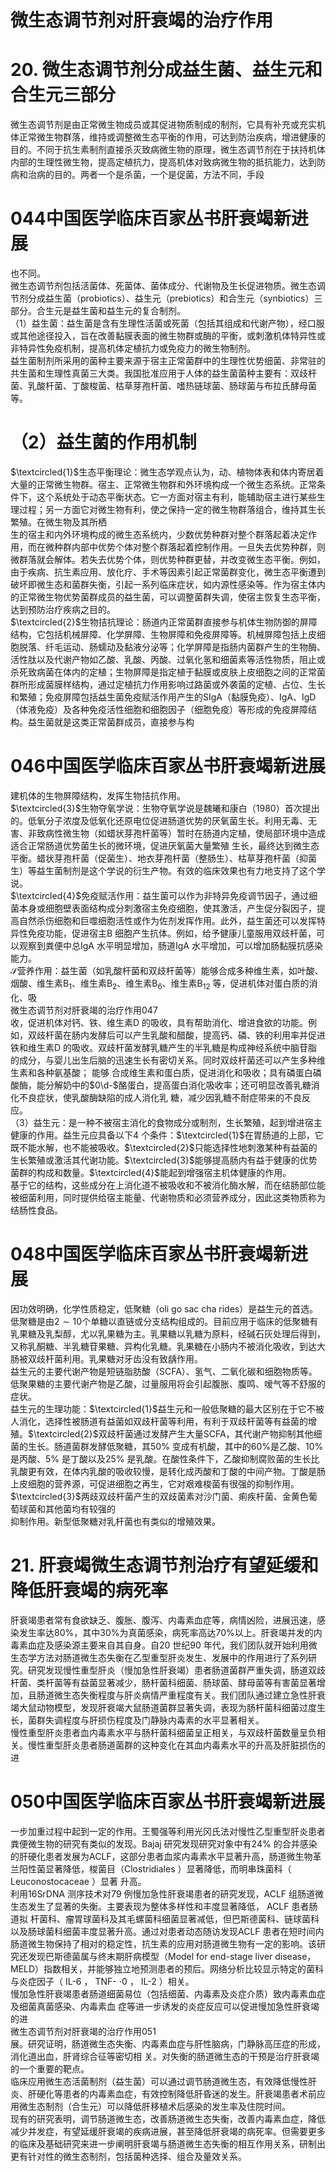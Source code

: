 # 微生态调节剂对肝衰竭的治疗作用  
# 20. 微生态调节剂分成益生菌、益生元和合生元三部分  
微生态调节剂是由正常微生物成员或其促进物质制成的制剂，它具有补充或充实机体正常微生物群落，维持或调整微生态平衡的作用，可达到防治疾病，增进健康的目的。不同于抗生素制剂直接杀灭致病微生物的原理，微生态调节剂在于扶持机体内部的生理性微生物，提高定植抗力，提高机体对致病微生物的抵抗能力，达到防病和治病的目的。两者一个是杀菌，一个是促菌，方法不同，手段  
# 044中国医学临床百家丛书肝衰竭新进展  
也不同。  
微生态调节剂包括活菌体、死菌体、菌体成分、代谢物及生长促进物质。微生态调节剂分成益生菌（probiotics）、益生元（prebiotics）和合生元（synbiotics）三部分。合生元是益生菌和益生元的复合制剂。  
（1）益生菌：益生菌是含有生理性活菌或死菌（包括其组成和代谢产物），经口服或其他途径投入，旨在改善黏膜表面的微生物群或酶的平衡，或刺激机体特异性或非特异性免疫机制，提高机体定植抗力或免疫力的微生物制剂。  
益生菌制剂所采用的菌种主要来源于宿主正常菌群中的生理性优势细菌、非常驻的共生菌和生理性真菌三大类。我国批准应用于人体的益生菌菌种主要有：双歧杆菌、乳酸杆菌、丁酸梭菌、枯草芽孢杆菌、嗜热链球菌、肠球菌与布拉氏酵母菌等。  
# （2）益生菌的作用机制  
$\textcircled{1}$生态平衡理论：微生态学观点认为，动、植物体表和体内寄居着大量的正常微生物群。宿主、正常微生物群和外环境构成一个微生态系统。正常条件下，这个系统处于动态平衡状态。它一方面对宿主有利，能辅助宿主进行某些生理过程；另一方面它对微生物有利，使之保持一定的微生物群落组合，维持其生长繁殖。在微生物及其所栖  
生的宿主和内外环境构成的微生态系统内，少数优势种群对整个群落起着决定作用，而在微种群内部中优势个体对整个群落起着控制作用。一旦失去优势种群，则微群落就会解体。若失去优势个体，则优势种群更替，并改变微生态平衡。例如，由于疾病、抗生素应用、放化疗、手术等因素引起正常菌群变化，微生态平衡遭到破坏即微生态和菌群失衡，引起一系列临床症状，如内源性感染等。作为宿主体内的正常微生物优势菌群成员的益生菌，可以调整菌群失调，使宿主恢复生态平衡，达到预防治疗疾病之目的。  
$\textcircled{2}$生物拮抗理论：肠道内正常菌群直接参与机体生物防御的屏障结构，它包括机械屏障、化学屏障、生物屏障和免疫屏障等。机械屏障包括上皮细胞脱落、纤毛运动、肠蠕动及黏液分泌等；化学屏障是指肠内菌群产生的生物酶、活性肽以及代谢产物如乙酸、乳酸、丙酸、过氧化氢和细菌素等活性物质，阻止或杀死致病菌在体内的定植；生物屏障是指定植于黏膜或皮肤上皮细胞之间的正常菌群所形成菌膜样结构，通过定植抗力作用影响过路菌或外袭菌的定植、占位、生长和繁殖；免疫屏障包括益生菌免疫赋活作用产生的SIgA（黏膜免疫）、IgA、IgD（体液免疫）及各种免疫活性细胞和细胞因子（细胞免疫）等形成的免疫屏障结构。益生菌就是这类正常菌群成员，直接参与构  
# 046中国医学临床百家丛书肝衰竭新进展  
建机体的生物屏障结构，发挥生物拮抗作用。  
$\textcircled{3}$生物夺氧学说：生物夺氧学说是魏曦和康白（1980）首次提出的。低氧分子浓度及低氧化还原电位促进肠道优势的厌氧菌生长。利用无毒、无害、非致病性微生物（如蜡状芽孢杆菌等）暂时在肠道内定植，使局部环境中造成适合正常肠道优势菌生长的微环境，促进厌氧菌大量繁殖 生长，最终达到微生态平衡。蜡状芽孢杆菌（促菌生）、地衣芽孢杆菌（整肠生）、枯草芽孢杆菌（抑菌生）等益生菌制剂是这个学说的衍生产物。有效的临床效果也有力地支持了这个学说。  
$\textcircled{4}$免疫赋活作用：益生菌可以作为非特异免疫调节因子，通过细菌本身或细胞壁表面结构成分刺激宿主免疫细胞，使其激活，产生促分裂因子，提高自然杀伤细胞和巨噬细胞活性或作为佐剂发挥作用。此外，益生菌还可以发挥特异性免疫功能，促进宿主B 细胞产生抗体。例如，给予健康儿童服用双歧杆菌，可以观察到粪便中总IgA 水平明显增加，肠道IgA 水平增加，可以增加肠黏膜抗感染 能力。  
$\mathcal{S}$营养作用：益生菌（如乳酸杆菌和双歧杆菌等）能够合成多种维生素，如叶酸、烟酸、维生素$\mathrm{B}_{1}$、维生素$\mathrm{B}_{2}$、维生素$\mathrm{B_{6}}$、维生素$\mathrm{B}_{12}$ 等，促进机体对蛋白质的消化、吸  
微生态调节剂对肝衰竭的治疗作用047  
收，促进机体对钙、铁、维生素D 的吸收，具有帮助消化、增进食欲的功能。例如，双歧杆菌在肠内发酵后可以产生乳酸和醋酸，提高钙、磷、铁的利用率并促进铁和维生素D 的吸收。双歧杆菌发酵乳糖产生的半乳糖是构成神经系统中脑苷脂的成分，与婴儿出生后脑的迅速生长有密切关系。同时双歧杆菌还可以产生多种维生素和各种氨基酸； 能够 合成维生素和蛋白质，促进消化和吸收；具有磷蛋白磷酸酶，能分解奶中的$0\d-$酪蛋白，提高蛋白消化吸收率；还可明显改善乳糖消化不良症状，使乳酸酶缺陷的成人消化乳 糖，减少因乳糖不耐症带来的不良反应。  
（3）益生元：是一种不被宿主消化的食物成分或制剂，生长繁殖，起到增进宿主健康的作用。益生元应具备以下4 个条件：$\textcircled{1}$在胃肠道的上部，它既不能水解，也不能被吸收。$\textcircled{2}$只能选择性地刺激某种有益菌的生长繁殖或激活其代谢功能。$\textcircled{3}$能够提高肠内有益于健康的优势菌群的构成和数量。$\textcircled{4}$能起到增强宿主机体健康的作用。  
基于它的结构，这些成分在上消化道不被吸收和不被消化酶水解，而在结肠部位能被细菌利用，同时提供给宿主能量、代谢物质和必须营养成分，因此这类物质称为结肠性食品。  
# 048中国医学临床百家丛书肝衰竭新进展  
因功效明确，化学性质稳定，低聚糖（oli go sac cha rides）是益生元的首选。低聚糖是由$2\sim10$个单糖以直链或分支结构组成的。目前应用于临床的低聚糖有乳果糖及乳梨醇，尤以乳果糖为主。乳果糖以乳糖为原料，经碱石灰处理后得到，又称乳酮糖、半乳糖苷果糖、异构化乳糖。乳果糖在小肠内不被消化吸收，到达大肠被双歧杆菌利用。乳果糖对牙齿没有致龋作用。  
益生元的主要代谢产物是短链脂肪酸（SCFA）、氢气、二氧化碳和细胞物质等。低聚果糖的主要代谢产物是乙酸，过量服用将会引起腹胀、腹鸣、嗳气等不舒服的症状。  
益生元的生理功能：$\textcircled{1}$益生元和一般低聚糖的最大区别在于它不被人消化，选择性被肠道有益菌如双歧杆菌等利用，有利于双歧杆菌等有益菌的增殖。$\textcircled{2}$双歧杆菌通过发酵产生大量SCFA，其代谢产物抑制其他细菌的生长。肠道菌群发酵低聚糖，其$50\%$ 变成有机酸，其中的$60\%$是乙酸、$10\%$ 是丙酸、$5\%$ 是丁酸以及$25\%$ 是乳酸。在酸性条件下，乙酸抑制腐败菌的生长比乳酸更有效，在体内乳酸的吸收较慢，是转化成丙酸和丁酸的中间产物。丁酸是肠上皮细胞的营养源，可促进细胞之再生，它对艰难梭菌有很强的抑制作用。$\textcircled{3}$两歧双歧杆菌产生的双歧菌素对沙门菌、痢疾杆菌、金黄色葡萄球菌和其他菌均有较强的  
抑制作用。新型低聚糖对乳杆菌也有类似的增殖效果。  
# 21. 肝衰竭微生态调节剂治疗有望延缓和降低肝衰竭的病死率  
肝衰竭患者常有食欲缺乏、腹胀、腹泻、内毒素血症等，病情凶险，进展迅速，感染发生率达$80\%$，其中$30\%$为真菌感染，病死率高达$70\%$以上。肝衰竭并发的内毒素血症及感染源主要来自其自身。自20 世纪90 年代，我们团队就开始利用微生态学方法对肠道微生态失衡在乙型重型肝炎发生、发展中的作用进行了系列研究。研究发现慢性重型肝炎（慢加急性肝衰竭）患者肠道菌群严重失调，肠道双歧杆菌、类杆菌等有益菌显著减少，肠杆菌科细菌、肠球菌、酵母菌等有害菌显著增加，且肠道微生态失衡程度与肝炎病情严重程度有关。我们团队通过建立急性肝衰竭大鼠动物模型，发现肝衰竭大鼠肠道菌群显著失调，表现为肠杆菌科细菌过度生长，菌群失调程度与肝损伤程度及门静脉内毒素的水平显著相关。  
慢性重型肝炎患者血内毒素水平与肠杆菌科细菌呈正相关，与双歧杆菌数量呈负相关。慢性重型肝炎患者肠道菌群的这种变化在其血内毒素水平的升高及肝脏损伤的进  
# 050中国医学临床百家丛书肝衰竭新进展  
一步加重过程中起到一定的作用。王蜀强等利用光冈氏法对慢性乙型重型肝炎患者粪便微生物的研究有类似的发现。Bajaj 研究发现研究对象中有$24\%$ 的合并感染的肝硬化患者发展为ACLF，这部分患者血浆内毒素水平显著升高，肠道微生物革兰阳性菌显著降低，梭菌目（Clostridiales ）显著降低，而明串珠菌科（ Leuconostocaceae ）显著 升高。  
利用16SrDNA 测序技术对79 例慢加急性肝衰竭患者的研究发现，ACLF 组肠道微生态发生了显著的失衡。主要表现为整体多样性和丰度显著降低， ACLF  患者肠道拟 杆菌科、瘤胃球菌科及其毛螺菌科细菌显著减低，但巴斯德菌科、链球菌科以及肠球菌科细菌丰度显著升高。通过对患者动态随访发现ACLF 患者在短时间内肠道微生物保持了相对的稳定性，抗生素的应用对肠道微生物有一定的影响。该研究还发现巴斯德菌属与终末期肝病模型（Model for end-stage liver disease，MELD）指数相关，并能够独立地预测患者的预后。网络分析比较显示特定的菌科与炎症因子（ IL-6 ， TNF- $\cdot0$ ， IL-2 ）相关。  
慢加急性肝衰竭患者肠道细菌易位（包括细菌、内毒素及炎症介质）致内毒素血症及细菌真菌感染、内毒素血 症等进一步诱发的炎症反应可以促进慢加急性肝衰竭的进  
微生态调节剂对肝衰竭的治疗作用051  
展。研究证明，肠道微生态失衡、内毒素血症与肝性脑病，门静脉高压症的形成，消化道出血，肝肾综合征等密切相 关。对失衡的肠道微生态的干预是治疗肝衰竭的一个重要的靶点。  
临床应用微生态活菌制剂（益生菌）可以通过调节肠道微生态，有效降低慢性肝炎、肝硬化等患者的内毒素血症，有效控制降低肝昏迷的发生。肝衰竭患者术前应用微生态制剂（合生元）可以降低肝移植术后感染的发生率及住院时间。  
现有的研究表明，调节肠道微生态，改善肠道微生态失衡，改善内毒素血症，降低减少并发症，有望延缓肝衰竭的疾病进展，甚至降低肝衰竭的病死率。但需要更多的临床及基础研究来进一步阐明肝衰竭与肠道微生态失衡的相互作用关系，研制出更有针对性的微生态制剂，包括菌种选择、组合及量效关系。  
